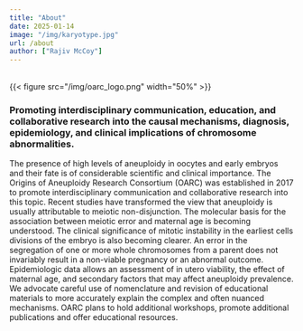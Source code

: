 ```yaml
---
title: "About"
date: 2025-01-14
image: "/img/karyotype.jpg"
url: /about
author: ["Rajiv McCoy"]
---
```

\
{{< figure src="/img/oarc_logo.png" width="50%" >}}

### Promoting interdisciplinary communication, education, and collaborative research into the causal mechanisms, diagnosis, epidemiology, and clinical implications of chromosome abnormalities.

The presence of high levels of aneuploidy in oocytes and early embryos and their fate is of considerable scientific and clinical importance. The Origins of Aneuploidy Research Consortium (OARC) was established in 2017 to promote interdisciplinary communication and collaborative research into this topic. Recent studies have transformed the view that aneuploidy is usually attributable to meiotic non-disjunction. The molecular basis for the association between meiotic error and maternal age is becoming understood. The clinical significance of mitotic instability in the earliest cells divisions of the embryo is also becoming clearer. An error in the segregation of one or more whole chromosomes from a parent does not invariably result in a non-viable pregnancy or an abnormal outcome. Epidemiologic data allows an assessment of in utero viability, the effect of maternal age, and secondary factors that may affect aneuploidy prevalence. We advocate careful use of nomenclature and revision of educational materials to more accurately explain the complex and often nuanced mechanisms. OARC plans to hold additional workshops, promote additional publications and offer educational resources.